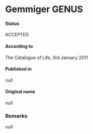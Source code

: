 Gemmiger GENUS
=======

#### Status
ACCEPTED

#### According to
The Catalogue of Life, 3rd January 2011

#### Published in
null

#### Original name
null

### Remarks
null
